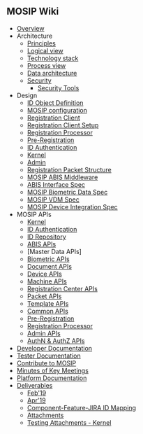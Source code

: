 ## MOSIP Wiki
* [Overview](/mosip/mosip/wiki)
* Architecture
  * [Principles](Architecture-Principles-&-Platform-Goals)
  * [Logical view](Logical-Architecture)  
  * [Technology stack](Technology-Stack)
  * [Process view](Process-view)
  * [Data architecture](MOSIP-Data-Architecture)
  * [Security](Security)
    * [Security Tools](Security-Tools)
* Design
  * [ID Object Definition](MOSIP-ID-Object-definition)
  * [MOSIP configuration](MOSIP-configuration-&-launcher)
  * [Registration Client](Registration-Client)
  * [Registration Client Setup](Registration-Client-Setup)
  * [Registration Processor](Registration-Processor)
  * [Pre-Registration](Pre-Registration)
  * [ID Authentication](ID-Authentication)
  * [Kernel](Kernel)
  * [Admin](Admin)
  * [Registration Packet Structure](Registration-Packet)  
  * [MOSIP ABIS Middleware](MOSIP-ABIS-Middleware)
  * [ABIS Interface Spec](Automated-Biometric-Identification-System-(ABIS)-Interface)
  * [MOSIP Biometric Data Spec](MOSIP-Biometric-Data-Specifications)
  * [MOSIP VDM Spec](MOSIP-VDM-Specifications)
  * [MOSIP Device Integration Spec](Device-Integration-Specifications)
* MOSIP APIs
  * [Kernel](Kernel-APIs)
  * [ID Authentication](ID-Authentication-APIs)
  * [ID Repository](ID-Repository-API)
  * [ABIS APIs](ABIS-APIs)
  * [Master Data APIs]
   * [Biometric APIs](Biometric-APIs)
   * [Document APIs](Document-APIs)
   * [Device APIs](Device-APIs)
   * [Machine APIs](Machine-APIs)
   * [Registration Center  APIs](Registration-Center-APIs)
   * [Packet APIs](Packet-APIs)
   * [Template APIs](Template-APIs)
   * [Common APIs](Common-APIs)
  * [Pre-Registration](Pre-Registration-Services)
  * [Registration Processor](Registration-Processor-APIs)
  * [Admin APIs](Admin-APIs)
  * [AuthN & AuthZ APIs](AuthN-&-AuthZ-APIs)
* [Developer Documentation](Developer-Documentation)
* [Tester Documentation](Tester-Documentation)
* [Contribute to MOSIP](Contribute-to-MOSIP) 
* [Minutes of Key Meetings](Minutes-of-Key-Meetings)
* [Platform Documentation](Platform-Documentation)
* [Deliverables](Deliverables)
  * [Feb'19](Feb'19)
  * [Apr'19](Apr-'19)
  * [Component-Feature-JIRA ID Mapping](Component-x-Feature-x-JIRA-ID-Mapping)
  * [Attachments](Deliverables---Attachments)
  * [Testing Attachments - Kernel](Testing-Attachments---Kernel)